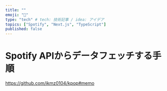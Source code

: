 ```yaml
---
title: ""
emoji: "🐙"
type: "tech" # tech: 技術記事 / idea: アイデア
topics: ["Spotify", "Next.js", "TypeScript"]
published: false
---
```


# Spotify APIからデータフェッチする手順
https://github.com/ikmz0104/kpop#memo
